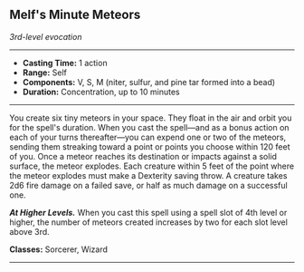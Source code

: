 ﻿## Melf's Minute Meteors
*3rd-level evocation*
___
- **Casting Time:** 1 action
- **Range:** Self
- **Components:** V, S, M (niter, sulfur, and pine tar formed into a bead)
- **Duration:** Concentration, up to 10 minutes

---
You create six tiny meteors in your space. They float in the air and orbit you for the spell's duration. When you cast the spell—and as a bonus action on each of your turns thereafter—you can expend one or two of the meteors, sending them streaking toward a point or points you choose within 120 feet of you. Once a meteor reaches its destination or impacts against a solid surface, the meteor explodes. Each creature within 5 feet of the point where the meteor explodes must make a Dexterity saving throw. A creature takes 2d6 fire damage on a failed save, or half as much damage on a successful one.

***At Higher Levels.*** When you cast this spell using a spell slot of 4th level or higher, the number of meteors created increases by two for each slot level above 3rd.

**Classes:** Sorcerer, Wizard


---
